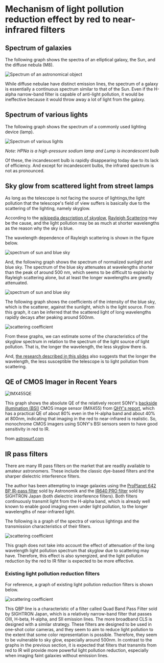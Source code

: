 # Mechanism of light pollution reduction effect by red to near-infrared filters

## Spectrum of galaxies
The following graph shows the spectra of an elliptical galaxy, the Sun, and the diffuse nebula (M8).

![Spectrum of an astronomical object](imgs/Sun_gakaxyE_M8.png)

While diffuse nebulae have distinct emission lines, the spectrum of a galaxy is essentially a continuous spectrum similar to that of the Sun.
Even if the H-alpha narrow-band filter is capable of anti-light pollution, it would be ineffective because it would throw away a lot of light from the galaxy.

## Spectrum of various lights

The following graph shows the spectrum of a commonly used lighting device (lamp).

![Spectrum of various lights](imgs/LumpSpector.png)

_Note: HPNa is a high-pressure sodium lamp and Lump is incandescent bulb_

Of these, the incandescent bulb is rapidly disappearing today due to its lack of efficiency. And except for incandescent bulbs, the infrared spectrum is not as pronounced.

## Sky glow from scattered light from street lamps

As long as the telescope is not facing the source of lightings,the light pollution that the telescope's field of view suffers is basically due to the scattering of the lighting, namely skyglow.

According to the [wikipedia description of skyglow](https://en.wikipedia.org/wiki/Skyglow), [Rayleigh Scattering](https://en.wikipedia.org/wiki/Rayleigh_scattering) may be the cause, and the light pollution may be as much at shorter wavelengths as the reason why the sky is blue.

The wavelength dependence of Rayleigh scattering is shown in the figure below.

![spectrum of sun and blue sky](imgs/RayleighScattering.png)


And, the following graph shows the spectrum of normalized sunlight and blue sky. The spectrum of the blue sky attenuates at wavelengths shorter than the peak of around 500 nm, which seems to be difficult to explain by Rayleigh scattering alone, but at least the longer wavelengths are greatly attenuated.

![spectrum of sun and blue sky](imgs/Sun_vs_BlueSky.png)

The following graph shows the coefficients of the intensity of the blue sky, which is the scatterer, against the sunlight, which is the light source. From this graph, it can be inferred that the scattered light of long wavelengths rapidly decays after peaking around 500nm.

![scattering coefficient](imgs/ScatteringCoef.png)

From these graphs, we can estimate some of the characteristics of the skyglow spectrum in relation to the spectrum of the light source of light pollution. That is, the longer the wavelength, the less skyglow there is.

And, [the research described in this slides](http://darkskyparks.splet.arnes.si/files/2010/09/Lastovo2010_Andreic.pdf) also suggests that the longer the wavelength, the less susceptible the telescope is to light pollution from scattering.

## QE of CMOS Imager in Recent Years

![IMX455QE](imgs/IMX455QE.png)

This graph shows the absolute QE of the relatively recent SONY's [backside illumination (BSI)](https://en.wikipedia.org/wiki/Back-illuminated_sensor) CMOS image sensor (IMX455) from [QHY's report](https://www.facebook.com/QHYCCD/posts/3087967891306473), which has a practical QE of about 80% even in the H-alpha band and about 40% at 800nm, indicating that imaging in the red to near-infrared is realistic. So, monochrome CMOS imagers using SONY's BSI sensors seem to have good sensitivity in red to IR.

from [astrosurf.com](http://www.astrosurf.com/topic/139598-nouvelle-cam%C3%A9ra-mono-zwo-asi294-en-pr%C3%A9vision/?do=findComment&comment=1910295)


## IR pass filters

There are many IR pass filters on the market that are readily available to amateur astronomers. These include the classic dye-based filters and the sharper dielectric interference filters.

The author has been attempting to image galaxies using the [ProPlanet 642 BP IR-pass filter](https://www.astronomik.com/en/infrarot-passfilter-infrared-pass-filters/proplanet-642-bp-ir-passfilter.html) sold by Astronomik and the [IR640 PRO filter](https://www.sightron.co.jp/product/irpro_filter.html) sold by SIGHTRON Japan (both dielectric interference filters). Both filters continuously transmit light from the H-alpha band, which is already well known to enable good imaging even under light pollution, to the longer wavelengths of near-infrared light.

The following is a graph of the spectra of various lightings and the transmission characteristics of their filters.

![scattering coefficient](imgs/IRPassFilter.png)

This graph does not take into account the effect of attenuation of the long wavelength light pollution spectrum that skyglow due to scattering may have. Therefore, this effect is also synergized, and the light pollution reduction by the red to IR filter is expected to be more effective.

### Existing light pollution reduction filters

For reference, a graph of existing light pollution reduction filters is shown below. 

![scattering coefficient](imgs/QBP.png)

This QBP line is a characteristic of a filter called Quad Band Pass Filter sold by SIGHTRON Japan, which is a relatively narrow-band filter that passes OIII, H-beta, H-alpha, and SII emission lines. The more broadband CLS is designed with a similar strategy.
These filters are designed to be used in one-shot color cameras, and they seem to aim to reduce light pollution to the extent that some color representation is possible. Therefore, they seem to be vulnerable to sky glow, especially around 500nm. In contrast to the graphs in the previous section, it is expected that filters that transmits from red to IR will provide more powerful light pollution reduction, especially when imaging faint galaxies without emission lines.

